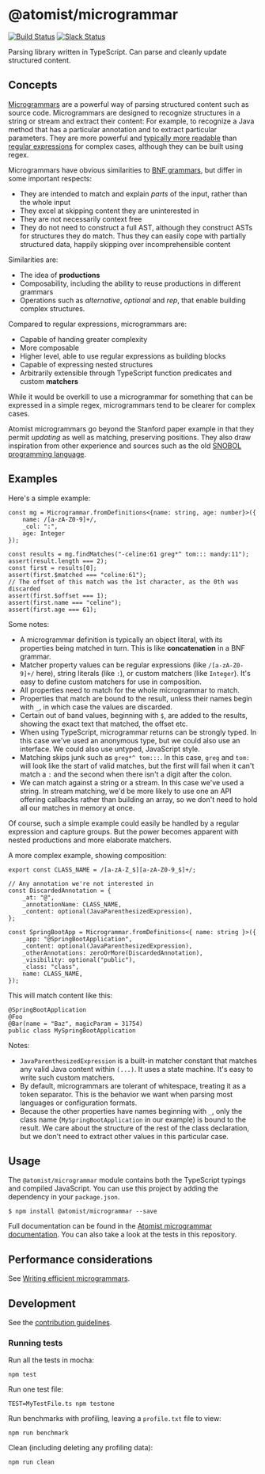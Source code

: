 # @atomist/microgrammar

[![Build Status](https://travis-ci.org/atomist/microgrammar.svg?branch=master)](https://travis-ci.org/atomist/microgrammar)
[![Slack Status](https://join.atomist.com/badge.svg)](https://join.atomist.com)

Parsing library written in TypeScript. Can parse and cleanly update 
structured content.

## Concepts

[Microgrammars][mg-paper] are a powerful way of parsing structured
content such as source code. Microgrammars are designed to recognize
structures in a string or stream and extract their content: For
example, to recognize a Java method that has a particular annotation
and to extract particular parameters. They are more powerful and [typically more
readable][regex-hell] than [regular expressions][regex] for complex cases, although they can be
built using regex.

[mg-paper]: http://web.stanford.edu/~mlfbrown/paper.pdf (How to build static checking systems using orders of magnitude less code Brown et al., ASPLOS 2016)

Microgrammars have obvious similarities to [BNF grammars][bnf], but
differ in some important respects:

-   They are intended to match and explain _parts_ of the input, rather
    than the whole input
-   They excel at skipping content they are uninterested in
-   They are not necessarily context free
-   They do not need to construct a full AST, although they construct
    ASTs for structures they do match. Thus they can easily cope with 
    partially structured data, happily skipping over incomprehensible content

[bnf]: https://en.wikipedia.org/wiki/Backus–Naur_form (Backus–Naur Form)

Similarities are:

-   The idea of **productions**
-   Composability, including the ability to reuse productions in
    different grammars
-   Operations such as _alternative_, _optional_ and _rep_, that
    enable building complex structures.

Compared to regular expressions, microgrammars are:

-   Capable of handing greater complexity
-   More composable
-   Higher level, able to use regular expressions as building blocks
-   Capable of expressing nested structures
-   Arbitrarily extensible through TypeScript function predicates and
    custom **matchers**

While it would be overkill to use a microgrammar for something that
can be expressed in a simple regex, microgrammars tend to be clearer
for complex cases.

Atomist microgrammars go beyond the Stanford paper example in that
they permit _updating_ as well as matching, preserving positions. They
also draw inspiration from other experience and sources such as the
old [SNOBOL programming language][snobol].

[snobol]: https://en.wikipedia.org/wiki/SNOBOL (SNOBOL Programming Language)
[regex-hell]: https://stackoverflow.com/questions/1732348/regex-match-open-tags-except-xhtml-self-contained-tags#answer-1732454
[regex]: https://en.wikipedia.org/wiki/Regular_expression

## Examples

Here's a simple example:

```
const mg = Microgrammar.fromDefinitions<{name: string, age: number}>({
    name: /[a-zA-Z0-9]+/,
    _col: ":",
    age: Integer
});

const results = mg.findMatches("-celine:61 greg*^ tom::: mandy:11");
assert(result.length === 2);
const first = results[0];
assert(first.$matched === "celine:61");
// The offset of this match was the 1st character, as the 0th was discarded
assert(first.$offset === 1);
assert(first.name === "celine");
assert(first.age === 61);
```

Some notes:

-   A microgrammar definition is typically an object literal, with its
    properties being matched in turn. This is like **concatenation**
    in a BNF grammar.
-   Matcher property values can be regular expressions (like
    `/[a-zA-Z0-9]+/` here), string literals (like `:`), or custom
    matchers (like `Integer`). It's easy to define custom matchers for
    use in composition.
-   All properties need to match for the whole microgrammar to match.
-   Properties that match are bound to the result, unless their names begin with `_`, in which
    case the values are discarded.
-   Certain out of band values, beginning with `$`, are added to the
    results, showing the exact text that matched, the offset etc.
-   When using TypeScript, microgrammar returns can be strongly typed. In this case we've
    used an anonymous type, but we could also use an interface. We
    could also use untyped, JavaScript style.
-   Matching skips junk such as `greg*^ tom:::`. In this case, `greg`
    and `tom:` will look like the start of valid matches, but the
    first will fail when it can't match a `:` and the second when
    there isn't a digit after the colon.
-   We can match against a string or a stream. In this case we've used
    a string. In stream matching, we'd be more likely to use one an
    API offering callbacks rather than building an array, so we don't
    need to hold all our matches in memory at once.

Of course, such a simple example could easily be handled by a regular
expression and capture groups. But the power becomes apparent with
nested productions and more elaborate matchers.

A more complex example, showing composition:

```
export const CLASS_NAME = /[a-zA-Z_$][a-zA-Z0-9_$]+/;

// Any annotation we're not interested in
const DiscardedAnnotation = {
    _at: "@",
    _annotationName: CLASS_NAME,
    _content: optional(JavaParenthesizedExpression),
};

const SpringBootApp = Microgrammar.fromDefinitions<{ name: string }>({
    _app: "@SpringBootApplication",
    _content: optional(JavaParenthesizedExpression),
    _otherAnnotations: zeroOrMore(DiscardedAnnotation),
    _visibility: optional("public"),
    _class: "class",
    name: CLASS_NAME,
});
```

This will match content like this:

```
@SpringBootApplication
@Foo
@Bar(name = "Baz", magicParam = 31754)
public class MySpringBootApplication
```

Notes:

- `JavaParenthesizedExpression` is a built-in matcher constant that matches any valid Java content within `(...)`. It uses a state
machine. It's easy to write such custom matchers.
- By default, microgrammars are tolerant of whitespace, treating it as a token separator. This is the behavior we want when
parsing most languages or configuration formats.
- Because the other properties have names beginning with `_`, only the class name (`MySpringBootApplication` in our example) is bound to the result. We care about the structure of the rest of the class declaration, but we don't need to extract other values in this particular case.

## Usage

The `@atomist/microgrammar` module contains both the TypeScript
typings and compiled JavaScript.  You can use this project by
adding the dependency in your `package.json`.

```
$ npm install @atomist/microgrammar --save
```

Full documentation can be found in
the [Atomist microgrammar documentation][mg-doc].  You can also take a
look at the tests in this repository.

[mg-doc]: http://docs.atomist.com/user-guide/rug/microgrammars/ (Atomist Documentation - Microgrammars)

## Performance considerations
See [Writing efficient microgrammars][efficiency].

[efficiency]: performance.md (Writing efficient microgrammars)

## Development

See the [contribution guidelines](CONTRIBUTING.md).

### Running tests

Run all the tests in mocha:

`npm test`

Run one test file:

`TEST=MyTestFile.ts npm testone`

Run benchmarks with profiling, leaving a `profile.txt` file to view:

`npm run benchmark`

Clean (including deleting any profiling data):

`npm run clean`
